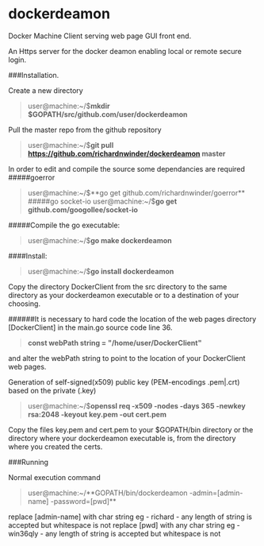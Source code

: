 # dockerdeamon
Docker Machine Client serving web page GUI front end.

An Https server for the docker deamon enabling local or remote secure login.

###Installation.

Create a new directory
>user@machine:~/$**mkdir $GOPATH/src/github.com/user/dockerdeamon**

Pull the master repo from the github repository
>user@machine:~/$**git pull https://github.com/richardnwinder/dockerdeamon master**

In order to edit and compile the source some dependancies are required
#####goerror
>user@machine:~/$**go get github.com/richardnwinder/goerror**
#####go socket-io
>user@machine:~/$**go get github.com/googollee/socket-io**

#####Compile the go executable:
>user@machine:~/$**go make dockerdeamon**

####Install:
>user@machine:~/$**go install dockerdeamon**

Copy the directory DockerClient from the src directory to the same directory as your dockerdeamon executable or to a destination of your choosing.

######It is necessary to hard code the location of the web pages directory [DockerClient] in the main.go source code line 36.

>**const webPath string = "/home/user/DockerClient"**

and alter the webPath string to point to the location of your DockerClient web pages.

Generation of self-signed(x509) public key (PEM-encodings .pem|.crt) based on the private (.key)
>user@machine:~/$**openssl req -x509 -nodes -days 365 -newkey rsa:2048 -keyout key.pem -out cert.pem**

Copy the files key.pem and cert.pem to your $GOPATH/bin directory or the directory where your dockerdeamon executable is, from the directory where you created the certs.

###Running

Normal execution command
>user@machine:~/$**$GOPATH/bin/dockerdeamon -admin=[admin-name] -password=[pwd]**

replace [admin-name] with char string eg - richard - any length of string is accepted but whitespace is not
replace [pwd] with any char string eg - win36qly - any length of string is accepted but whitespace is not

